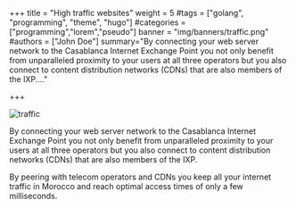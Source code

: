+++
title = "High traffic websites"
weight = 5
#tags = ["golang", "programming", "theme", "hugo"]
#categories = ["programming","lorem","pseudo"]
banner = "img/banners/traffic.png"
#authors = ["John Doe"]
summary="By connecting your web server network to the Casablanca Internet Exchange Point you not only benefit from unparalleled proximity to your users at all three operators but you also connect to content distribution networks (CDNs) that are also members of the IXP...."

+++


![traffic](/more/images/peering.png)


By connecting your web server network to the Casablanca Internet Exchange Point you not only benefit from unparalleled proximity to your users at all three operators but you also connect to content distribution networks (CDNs) that are also members of the IXP.

By peering with telecom operators and CDNs you keep all your internet traffic in Morocco and reach optimal access times of only a few milliseconds.